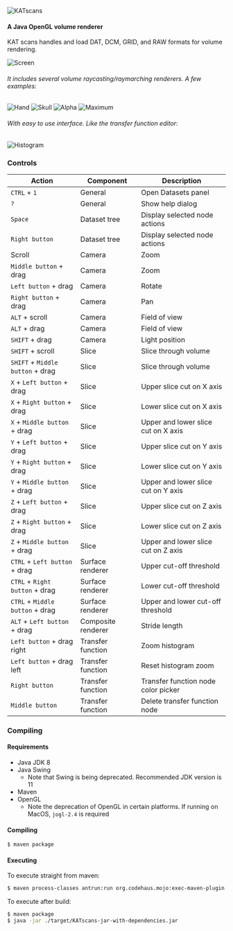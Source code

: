 ![KATscans](github/logo.png)
#### A Java OpenGL volume renderer

KAT scans handles and load DAT, DCM, GRID, and RAW formats for volume rendering.

![Screen](github/screen.png)
###### It includes several volume raycasting/raymarching renderers. A few examples:
![Hand](github/hand.png)
![Skull](github/skull.png)
![Alpha](github/alpha.png)
![Maximum](github/maximum.png)
###### With easy to use interface. Like the transfer function editor:
![Histogram](github/histogram.png)

### Controls
|Action                          |Component         |Description                        |
|--------------------------------|------------------|-----------------------------------|
|`CTRL` + `1`                    |General           |Open Datasets panel                |
|`?`                             |General           |Show help dialog                   |
|`Space`                         |Dataset tree      |Display selected node actions      |
|`Right button`                  |Dataset tree      |Display selected node actions      |
|Scroll                          |Camera            |Zoom                               |
|`Middle button` + drag          |Camera            |Zoom                               |
|`Left button` + drag            |Camera            |Rotate                             |
|`Right button` + drag           |Camera            |Pan                                |
|`ALT` + scroll                  |Camera            |Field of view                      |
|`ALT` + drag                    |Camera            |Field of view                      |
|`SHIFT` + drag                  |Camera            |Light position                     |
|`SHIFT` + scroll                |Slice             |Slice through volume               |
|`SHIFT` + `Middle button` + drag|Slice             |Slice through volume               |
|`X` + `Left button` + drag      |Slice             |Upper slice cut on X axis          |
|`X` + `Right button` + drag     |Slice             |Lower slice cut on X axis          |
|`X` + `Middle button` + drag    |Slice             |Upper and lower slice cut on X axis|
|`Y` + `Left button` + drag      |Slice             |Upper slice cut on Y axis          |
|`Y` + `Right button` + drag     |Slice             |Lower slice cut on Y axis          |
|`Y` + `Middle button` + drag    |Slice             |Upper and lower slice cut on Y axis|
|`Z` + `Left button` + drag      |Slice             |Upper slice cut on Z axis          |
|`Z` + `Right button` + drag     |Slice             |Lower slice cut on Z axis          |
|`Z` + `Middle button` + drag    |Slice             |Upper and lower slice cut on Z axis|
|`CTRL` + `Left button` + drag   |Surface renderer  |Upper cut-off threshold            |
|`CTRL` + `Right button` + drag  |Surface renderer  |Lower cut-off threshold            |
|`CTRL` + `Middle button` + drag |Surface renderer  |Upper and lower cut-off threshold  |
|`ALT` + `Left button` + drag    |Composite renderer|Stride length                      |
|`Left button` + drag right      |Transfer function |Zoom histogram                     |
|`Left button` + drag left       |Transfer function |Reset histogram zoom               |
|`Right button`                  |Transfer function |Transfer function node color picker|
|`Middle button`                 |Transfer function |Delete transfer function node      |

### Compiling
#### Requirements
* Java JDK 8
* Java Swing
  * Note that Swing is being deprecated. Recommended JDK version is 11
* Maven
* OpenGL
  * Note the deprecation of OpenGL in certain platforms. If running on MacOS, `jogl-2.4` is required

#### Compiling
```bash
$ maven package
```

#### Executing
To execute straight from maven:
```bash
$ maven process-classes antrun:run org.codehaus.mojo:exec-maven-plugin:1.2.1:exec
```
To execute after build:
```bash
$ maven package
$ java -jar ./target/KATscans-jar-with-dependencies.jar
```
